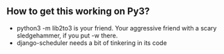 

How to get this working on Py3?
-------------------------------

* python3 -m lib2to3 is your friend. Your aggressive friend with a scary sledgehammer, if you put -w there.
* django-scheduler needs a bit of tinkering in its code

